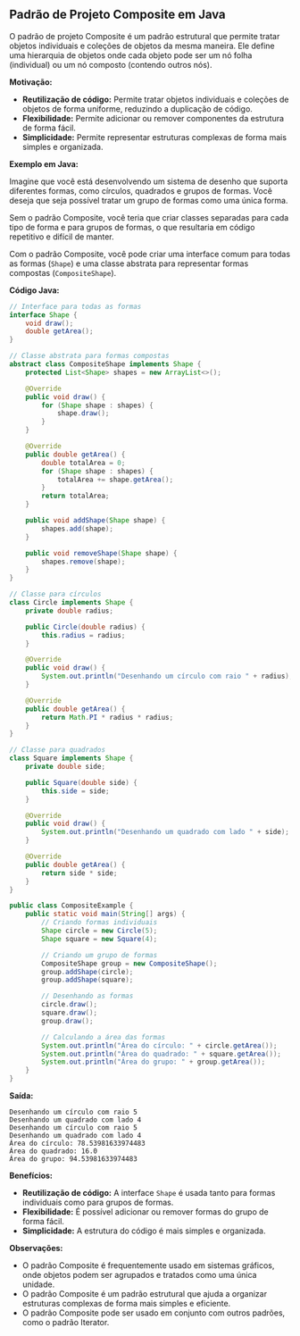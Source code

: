 ## Padrão de Projeto Composite em Java

O padrão de projeto Composite é um padrão estrutural que permite tratar objetos individuais e coleções de objetos da mesma maneira. Ele define uma hierarquia de objetos onde cada objeto pode ser um nó folha (individual) ou um nó composto (contendo outros nós).

**Motivação:**

* **Reutilização de código:** Permite tratar objetos individuais e coleções de objetos de forma uniforme, reduzindo a duplicação de código.
* **Flexibilidade:** Permite adicionar ou remover componentes da estrutura de forma fácil.
* **Simplicidade:** Permite representar estruturas complexas de forma mais simples e organizada.

**Exemplo em Java:**

Imagine que você está desenvolvendo um sistema de desenho que suporta diferentes formas, como círculos, quadrados e grupos de formas. Você deseja que seja possível tratar um grupo de formas como uma única forma.

Sem o padrão Composite, você teria que criar classes separadas para cada tipo de forma e para grupos de formas, o que resultaria em código repetitivo e difícil de manter.

Com o padrão Composite, você pode criar uma interface comum para todas as formas (`Shape`) e uma classe abstrata para representar formas compostas (`CompositeShape`).

**Código Java:**

```java
// Interface para todas as formas
interface Shape {
    void draw();
    double getArea();
}

// Classe abstrata para formas compostas
abstract class CompositeShape implements Shape {
    protected List<Shape> shapes = new ArrayList<>();

    @Override
    public void draw() {
        for (Shape shape : shapes) {
            shape.draw();
        }
    }

    @Override
    public double getArea() {
        double totalArea = 0;
        for (Shape shape : shapes) {
            totalArea += shape.getArea();
        }
        return totalArea;
    }

    public void addShape(Shape shape) {
        shapes.add(shape);
    }

    public void removeShape(Shape shape) {
        shapes.remove(shape);
    }
}

// Classe para círculos
class Circle implements Shape {
    private double radius;

    public Circle(double radius) {
        this.radius = radius;
    }

    @Override
    public void draw() {
        System.out.println("Desenhando um círculo com raio " + radius);
    }

    @Override
    public double getArea() {
        return Math.PI * radius * radius;
    }
}

// Classe para quadrados
class Square implements Shape {
    private double side;

    public Square(double side) {
        this.side = side;
    }

    @Override
    public void draw() {
        System.out.println("Desenhando um quadrado com lado " + side);
    }

    @Override
    public double getArea() {
        return side * side;
    }
}

public class CompositeExample {
    public static void main(String[] args) {
        // Criando formas individuais
        Shape circle = new Circle(5);
        Shape square = new Square(4);

        // Criando um grupo de formas
        CompositeShape group = new CompositeShape();
        group.addShape(circle);
        group.addShape(square);

        // Desenhando as formas
        circle.draw();
        square.draw();
        group.draw();

        // Calculando a área das formas
        System.out.println("Área do círculo: " + circle.getArea());
        System.out.println("Área do quadrado: " + square.getArea());
        System.out.println("Área do grupo: " + group.getArea());
    }
}
```

**Saída:**

```
Desenhando um círculo com raio 5
Desenhando um quadrado com lado 4
Desenhando um círculo com raio 5
Desenhando um quadrado com lado 4
Área do círculo: 78.53981633974483
Área do quadrado: 16.0
Área do grupo: 94.53981633974483
```

**Benefícios:**

* **Reutilização de código:** A interface `Shape` é usada tanto para formas individuais como para grupos de formas.
* **Flexibilidade:** É possível adicionar ou remover formas do grupo de forma fácil.
* **Simplicidade:** A estrutura do código é mais simples e organizada.

**Observações:**

* O padrão Composite é frequentemente usado em sistemas gráficos, onde objetos podem ser agrupados e tratados como uma única unidade.
* O padrão Composite é um padrão estrutural que ajuda a organizar estruturas complexas de forma mais simples e eficiente.
* O padrão Composite pode ser usado em conjunto com outros padrões, como o padrão Iterator.
